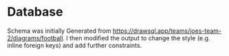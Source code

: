 # Database

Schema was initially Generated from https://drawsql.app/teams/joes-team-2/diagrams/football. I then modified the output to change the style (e.g. inline foreign keys) and add further constraints.
